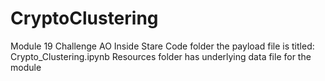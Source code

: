 # CryptoClustering
Module 19 Challenge AO
Inside Stare Code folder the payload file is titled: 
Crypto_Clustering.ipynb
Resources folder has underlying data file for the module 
